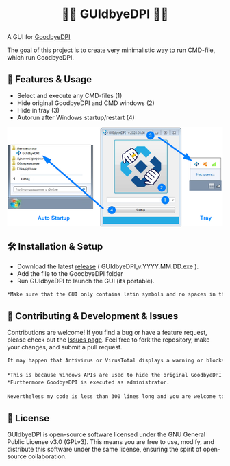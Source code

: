
# <p align="center">🔹🔷 GUIdbyeDPI 🔷🔹</p>

A GUI for [GoodbyeDPI](https://github.com/ValdikSS/GoodbyeDPI) 

The goal of this project is to create very minimalistic way to run CMD-file, which run GoodbyeDPI.


## 🚀 Features & Usage
- Select and execute any CMD-files (1)
- Hide original GoodbyeDPI and CMD windows (2)
- Hide in tray (3)
- Autorun after Windows startup/restart (4)

![Image](https://raw.githubusercontent.com/durakivan/GUIdbyeDPI/main/screenshots/Scr.jpg)

## 🛠️ Installation & Setup
- Download the latest [release](https://github.com/durakivan/GUIdbyeDPI/releases) ( GUIdbyeDPI_v.YYYY.MM.DD.exe ).
- Add the file to the GoodbyeDPI folder
- Run GUIdbyeDPI to launch the GUI (its portable).

```bash
*Make sure that the GUI only contains latin symbols and no spaces in the path.
```

## 🔧 Contributing & Development & Issues
Contributions are welcome! If you find a bug or have a feature request, please check out the [Issues page](https://github.com/durakivan/GUIdbyeDPI/issues). Feel free to fork the repository, make your changes, and submit a pull request.

```bash
It may happen that Antivirus or VirusTotal displays a warning or blocks the file.

*This is because Windows APIs are used to hide the original GoodbyeDPI and CMD windows and this is a profound intrusion into Windows.
*Furthermore GoodbyeDPI is executed as administrator.

Nevertheless my code is less than 300 lines long and you are welcome to check it or compile it yourself. :)
```


## 📜 License
GUIdbyeDPI is open-source software licensed under the GNU General Public License v3.0 (GPLv3). This means you are free to use, modify, and distribute this software under the same license, ensuring the spirit of open-source collaboration.
